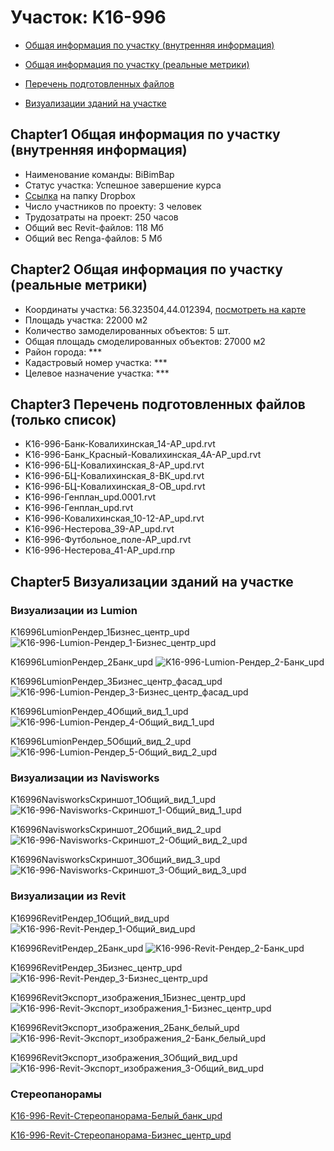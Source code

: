 # Участок: K16-996

* [Общая информация по участку (внутренняя информация)](#Chapter1)

* [Общая информация по участку (реальные метрики)](#Chapter2)

* [Перечень подготовленных файлов](#Chapter3)

* [Визуализации зданий на участке](#Chapter5)

## <a id="test">Chapter1</a> Общая информация по участку (внутренняя информация)
+ Наименование команды: BiBimBap
+ Статус участка: Успешное завершение курса
+ [Ссылка](https://www.dropbox.com/sh/wvvgv1nw1iqred9/AAB1gjGCgNnkKcY-dAVYDMdIa/K16_996?dl=0) на папку Dropbox
+ Число участников по проекту: 3 человек
+ Трудозатраты на проект: 250 часов
+ Общий вес Revit-файлов: 118 Мб
+ Общий вес Renga-файлов: 5 Мб
## <a id="test">Chapter2</a> Общая информация по участку (реальные метрики)
+ Координаты участка: 56.323504,44.012394, [посмотреть на карте]("yandex.ru/maps/47/nizhny-novgorod/?ll=56.323504%2C44.012394&z=19")
+ Площадь участка: 22000 м2
+ Количество замоделированных объектов: 5 шт.
+ Общая площадь смоделированных объектов: 27000 м2
+ Район города: *** 
+ Кадастровый номер участка: *** 
+ Целевое назначение участка: *** 
## <a id="test">Chapter3</a> Перечень подготовленных файлов (только список)
+ K16-996-Банк-Ковалихинская_14-АР_upd.rvt
+ K16-996-Банк_Красный-Ковалихинская_4А-АР_upd.rvt
+ K16-996-БЦ-Ковалихинская_8-АР_upd.rvt
+ K16-996-БЦ-Ковалихинская_8-ВК_upd.rvt
+ K16-996-БЦ-Ковалихинская_8-ОВ_upd.rvt
+ K16-996-Генплан_upd.0001.rvt
+ K16-996-Генплан_upd.rvt
+ K16-996-Ковалихинская_10-12-АР_upd.rvt
+ K16-996-Нестерова_39-АР_upd.rvt
+ K16-996-Футбольное_поле-АР_upd.rvt
+ К16-996-Нестерова_41-АР_upd.rnp
## <a id="test">Chapter5</a> Визуализации зданий на участке
### Визуализации из Lumion
K16996LumionРендер_1Бизнес_центр_upd
![K16-996-Lumion-Рендер_1-Бизнес_центр_upd](/Images/K16_996/K16-996-Lumion-Рендер_1-Бизнес_центр_upd_Compressed.jpg)

K16996LumionРендер_2Банк_upd
![K16-996-Lumion-Рендер_2-Банк_upd](/Images/K16_996/K16-996-Lumion-Рендер_2-Банк_upd_Compressed.jpg)

K16996LumionРендер_3Бизнес_центр_фасад_upd
![K16-996-Lumion-Рендер_3-Бизнес_центр_фасад_upd](/Images/K16_996/K16-996-Lumion-Рендер_3-Бизнес_центр_фасад_upd_Compressed.jpg)

K16996LumionРендер_4Общий_вид_1_upd
![K16-996-Lumion-Рендер_4-Общий_вид_1_upd](/Images/K16_996/K16-996-Lumion-Рендер_4-Общий_вид_1_upd_Compressed.jpg)

K16996LumionРендер_5Общий_вид_2_upd
![K16-996-Lumion-Рендер_5-Общий_вид_2_upd](/Images/K16_996/K16-996-Lumion-Рендер_5-Общий_вид_2_upd_Compressed.jpg)

### Визуализации из Navisworks
K16996NavisworksСкриншот_1Общий_вид_1_upd
![K16-996-Navisworks-Скриншот_1-Общий_вид_1_upd](/Images/K16_996/K16-996-Navisworks-Скриншот_1-Общий_вид_1_upd_Compressed.jpg)

K16996NavisworksСкриншот_2Общий_вид_2_upd
![K16-996-Navisworks-Скриншот_2-Общий_вид_2_upd](/Images/K16_996/K16-996-Navisworks-Скриншот_2-Общий_вид_2_upd_Compressed.jpg)

K16996NavisworksСкриншот_3Общий_вид_3_upd
![K16-996-Navisworks-Скриншот_3-Общий_вид_3_upd](/Images/K16_996/K16-996-Navisworks-Скриншот_3-Общий_вид_3_upd_Compressed.jpg)

### Визуализации из Revit
K16996RevitРендер_1Общий_вид_upd
![K16-996-Revit-Рендер_1-Общий_вид_upd](/Images/K16_996/K16-996-Revit-Рендер_1-Общий_вид_upd_Compressed.jpg)

K16996RevitРендер_2Банк_upd
![K16-996-Revit-Рендер_2-Банк_upd](/Images/K16_996/K16-996-Revit-Рендер_2-Банк_upd_Compressed.jpg)

K16996RevitРендер_3Бизнес_центр_upd
![K16-996-Revit-Рендер_3-Бизнес_центр_upd](/Images/K16_996/K16-996-Revit-Рендер_3-Бизнес_центр_upd_Compressed.jpg)

K16996RevitЭкспорт_изображения_1Бизнес_центр_upd
![K16-996-Revit-Экспорт_изображения_1-Бизнес_центр_upd](/Images/K16_996/K16-996-Revit-Экспорт_изображения_1-Бизнес_центр_upd_Compressed.jpg)

K16996RevitЭкспорт_изображения_2Банк_белый_upd
![K16-996-Revit-Экспорт_изображения_2-Банк_белый_upd](/Images/K16_996/K16-996-Revit-Экспорт_изображения_2-Банк_белый_upd_Compressed.jpg)

K16996RevitЭкспорт_изображения_3Общий_вид_upd
![K16-996-Revit-Экспорт_изображения_3-Общий_вид_upd](/Images/K16_996/K16-996-Revit-Экспорт_изображения_3-Общий_вид_upd_Compressed.jpg)

### Стереопанорамы
[K16-996-Revit-Стереопанорама-Белый_банк_upd](https://pano.autodesk.com/pano.html?url=jpgs/5303242e-1b5b-420b-a7e6-74acb7654961&version=2)

[K16-996-Revit-Стереопанорама-Бизнес_центр_upd](https://pano.autodesk.com/pano.html?url=jpgs/bad2302a-8d29-437c-b644-4f73a0919a70&version=2)

